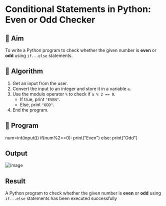 # Conditional Statements in Python: Even or Odd Checker

## 🎯 Aim
To write a Python program to check whether the given number is **even** or **odd** using `if...else` statements.

## 🧠 Algorithm
1. Get an input from the user.
2. Convert the input to an integer and store it in a variable `a`.
3. Use the modulo operator `%` to check if `a % 2 == 0`.
   - If true, print `"EVEN"`.
   - Else, print `"ODD"`.
4. End the program.

## 🧾 Program
num=int(input())
if(num%2==0):
    print("Even")
else:
    print("Odd")
    
## Output
![image](https://github.com/user-attachments/assets/7490d636-3404-4b43-9afa-ba6ba048c622)

## Result
A Python program to check whether the given number is **even** or **odd** using `if...else` statements has been executed successfully
